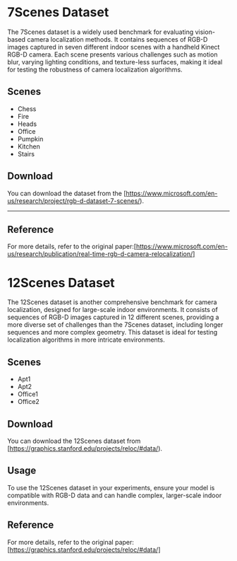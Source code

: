 #  7Scenes Dataset

The 7Scenes dataset is a widely used benchmark for evaluating vision-based camera localization methods. It contains sequences of RGB-D images captured in seven different indoor scenes with a handheld Kinect RGB-D camera. Each scene presents various challenges such as motion blur, varying lighting conditions, and texture-less surfaces, making it ideal for testing the robustness of camera localization algorithms.

## Scenes
- Chess
- Fire
- Heads
- Office
- Pumpkin
- Kitchen
- Stairs

## Download
You can download the dataset from the [https://www.microsoft.com/en-us/research/project/rgb-d-dataset-7-scenes/).

-----------------------------------------------------------------------------------------------------------------------

## Reference
For more details, refer to the original paper:[https://www.microsoft.com/en-us/research/publication/real-time-rgb-d-camera-relocalization/]


#  12Scenes Dataset

The 12Scenes dataset is another comprehensive benchmark for camera localization, designed for large-scale indoor environments. It consists of sequences of RGB-D images captured in 12 different scenes, providing a more diverse set of challenges than the 7Scenes dataset, including longer sequences and more complex geometry. This dataset is ideal for testing localization algorithms in more intricate environments.

## Scenes
- Apt1 
- Apt2 
- Office1 
- Office2

## Download
You can download the 12Scenes dataset from [https://graphics.stanford.edu/projects/reloc/#data/).

## Usage
To use the 12Scenes dataset in your experiments, ensure your model is compatible with RGB-D data and can handle complex, larger-scale indoor environments.

## Reference
For more details, refer to the original paper:[https://graphics.stanford.edu/projects/reloc/#data/]
